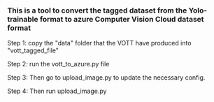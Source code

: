 ### This is a tool to convert the tagged dataset from the Yolo-trainable format to azure Computer Vision Cloud dataset format

Step 1: copy the "data" folder that the VOTT have produced into "vott_tagged_file"

Step 2: run the vott_to_azure.py file

Step 3: Then go to upload_image.py to update the necessary config.

Step 4: Then run upload_image.py